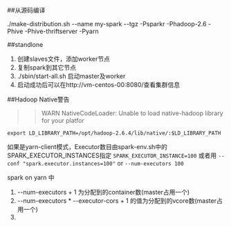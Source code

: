 ##从源码编译

./make-distribution.sh --name my-spark --tgz -Psparkr -Phadoop-2.6 -Phive -Phive-thriftserver -Pyarn


##standlone

1. 创建slaves文件，添加worker节点
2. 复制spark到其它节点
3. ./sbin/start-all.sh  启动master及worker
4. 启动成功后可以在http://vm-centos-00:8080/查看集群信息


##Hadoop Native警告
>>WARN NativeCodeLoader: Unable to load native-hadoop library for your platfor

`export LD_LIBRARY_PATH=/opt/hadoop-2.6.4/lib/native/:$LD_LIBRARY_PATH`



如果是yarn-client模式，Executor数目由spark-env.sh中的SPARK_EXECUTOR_INSTANCES指定
`SPARK_EXECUTOR_INSTANCE=100`
或者用 `--conf "spark.executor.instances=100"` or `--num-executors 100`

spark on yarn 中

1. --num-executors + 1 为分配到的container数(master占用一个)
2. --num-executors * --executor-cors  + 1 的值为分配到的vcore数(master占用一个)
3. 

